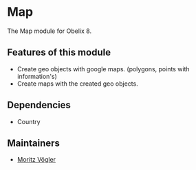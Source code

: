 Map
=========

The Map module for Obelix 8.

Features of this module
-----------

* Create geo objects with google maps. (polygons, points with information's)
* Create maps with the created geo objects.

Dependencies
------------

* Country

Maintainers
-----------

* [Moritz Vögler](mailto:mvoegler@artus.com)

